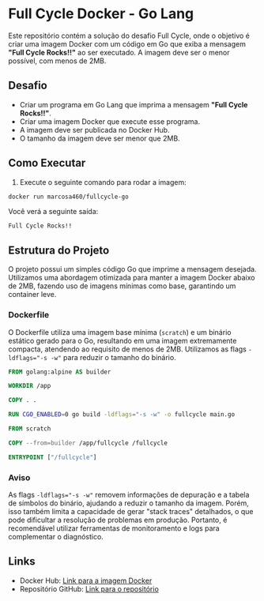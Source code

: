 # Full Cycle Docker - Go Lang

Este repositório contém a solução do desafio Full Cycle, onde o objetivo é criar uma imagem Docker com um código em Go que exiba a mensagem **"Full Cycle Rocks!!"** ao ser executado. A imagem deve ser o menor possível, com menos de 2MB.

## Desafio

- Criar um programa em Go Lang que imprima a mensagem **"Full Cycle Rocks!!"**.
- Criar uma imagem Docker que execute esse programa.
- A imagem deve ser publicada no Docker Hub.
- O tamanho da imagem deve ser menor que 2MB.

## Como Executar

1. Execute o seguinte comando para rodar a imagem:

```sh
docker run marcosa460/fullcycle-go
```

Você verá a seguinte saída:

```
Full Cycle Rocks!!
```

## Estrutura do Projeto

O projeto possui um simples código Go que imprime a mensagem desejada. Utilizamos uma abordagem otimizada para manter a imagem Docker abaixo de 2MB, fazendo uso de imagens mínimas como base, garantindo um container leve.

### Dockerfile

O Dockerfile utiliza uma imagem base mínima (`scratch`) e um binário estático gerado para o Go, resultando em uma imagem extremamente compacta, atendendo ao requisito de menos de 2MB. Utilizamos as flags `-ldflags="-s -w"` para reduzir o tamanho do binário.

```dockerfile
FROM golang:alpine AS builder

WORKDIR /app

COPY . .

RUN CGO_ENABLED=0 go build -ldflags="-s -w" -o fullcycle main.go

FROM scratch

COPY --from=builder /app/fullcycle /fullcycle

ENTRYPOINT ["/fullcycle"]
```

### Aviso

As flags `-ldflags="-s -w"` removem informações de depuração e a tabela de símbolos do binário, ajudando a reduzir o tamanho da imagem. Porém, isso também limita a capacidade de gerar "stack traces" detalhados, o que pode dificultar a resolução de problemas em produção. Portanto, é recomendável utilizar ferramentas de monitoramento e logs para complementar o diagnóstico.

## Links

- Docker Hub: [Link para a imagem Docker](https://hub.docker.com/r/marcosa460/fullcycle-go)
- Repositório GitHub: [Link para o repositório](https://github.com/marcosa460/fullcycle-go)

